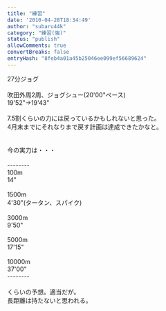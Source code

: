 ```yaml
---
title: "練習"
date: '2010-04-28T18:34:49'
author: "subaru44k"
category: "練習(強)"
status: "publish"
allowComments: true
convertBreaks: false
entryHash: "8feb4a01a45b25046ee099ef56689624"
---
```

27分ジョグ<br>
<br>
吹田外周2周、ジョグシュー(20'00"ペース)<br>
19'52"→19'43"<br>
<br>
7.5割くらいの力には戻っているかもしれないと思った。<br>
4月末までにそれなりまで戻す計画は達成できたかなと。<br>
<br>
<br>
今の実力は・・・<br>
<br>
--------<br>
100m<br>
14"<br>
<br>
1500m<br>
4'30"(タータン、スパイク)<br>
<br>
3000m<br>
9'50"<br>
<br>
5000m<br>
17'15"<br>
<br>
10000m<br>
37'00"<br>
--------<br>
<br>
くらいの予想。適当だが。<br>
長距離は持たないと思われる。

